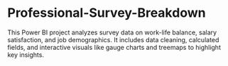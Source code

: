 # Professional-Survey-Breakdown
This Power BI project analyzes survey data on work-life balance, salary satisfaction, and job demographics. It includes data cleaning, calculated fields, and interactive visuals like gauge charts and treemaps to highlight key insights.
